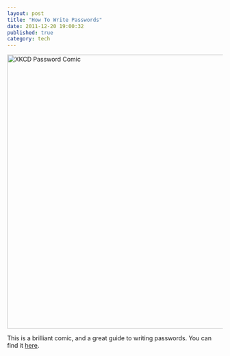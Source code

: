 ```yaml
---
layout: post
title: "How To Write Passwords"
date: 2011-12-20 19:00:32 
published: true
category: tech
---
```


<img src="http://imgs.xkcd.com/comics/password_strength.png" title="To anyone who understands information theory and security and is in an infuriating argument with someone who does not (possibly involving mixed case), I sincerely apologize." alt="XKCD Password Comic" width="640">

This is a brilliant comic, and a great guide to writing passwords. You can find it [here](http://xkcd.com/936/).